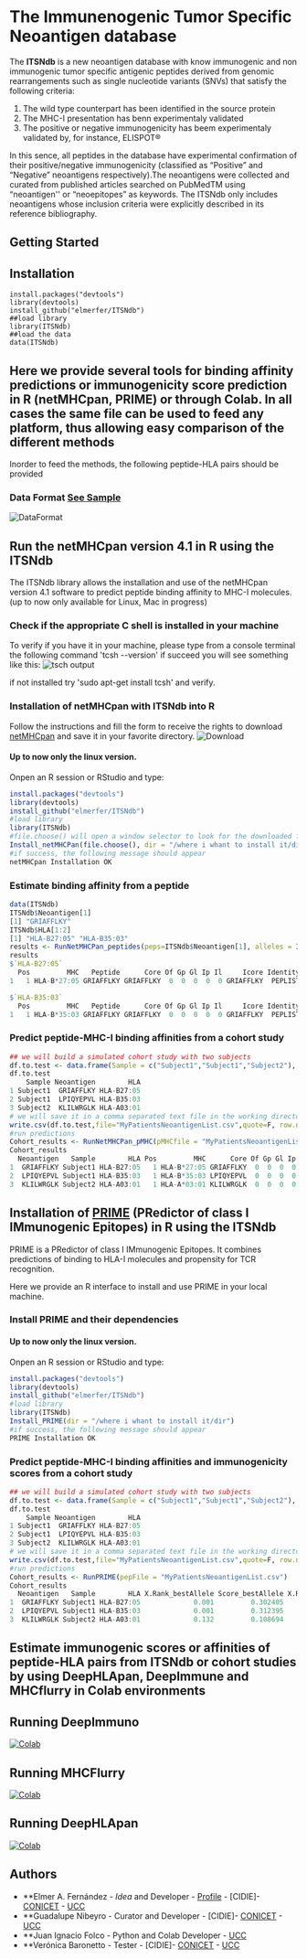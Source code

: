 # The Immunenogenic Tumor Specific Neoantigen database
The **ITSNdb** is a new  neoantigen database with know immunogenic and non immunogenic tumor specific antigenic peptides derived from genomic rearrangements such as single nucleotide variants (SNVs) that satisfy the following criteria:
1. The wild type counterpart has been identified in the source protein
2. The MHC-I presentation has benn experimentaly validated
3. The positive or negative immunogenicity has beem experimentaly validated by, for instance, ELISPOT® 

In this sence, all peptides in the database have experimental confirmation of their positive/negative immunogenicity (classified as “Positive” and “Negative” neoantigens respectively).The neoantigens were collected and curated from published articles searched on PubMedTM using “neoantigen'' or “neoepitopes” as keywords. The ITSNdb only includes neoantigens whose inclusion criteria were explicitly described in its reference bibliography. 

## Getting Started


## Installation
```
install.packages("devtools")
library(devtools)
install_github("elmerfer/ITSNdb")
##load library
library(ITSNdb)
##load the data 
data(ITSNdb)
```
## Here we provide several tools for binding affinity predictions or immunogenicity score prediction in R (netMHCpan, PRIME) or through Colab. In all cases the same file can be used to feed any platform, thus allowing easy comparison of the different methods
Inorder to feed the methods, the following peptide-HLA pairs should be provided

### Data Format [See Sample](https://github.com/elmerfer/ITSNdb/blob/main/MyPatientsNeoantigenList.csv)
![DataFormat](https://github.com/elmerfer/ITSNdb/blob/main/DataFormat.png)


## Run the netMHCpan version 4.1 in R using the ITSNdb
The ITSNdb library allows the installation and use of the netMHCpan version 4.1 software to predict peptide binding affinity to MHC-I molecules.
(up to now only available for Linux, Mac in progress)
### Check if the appropriate C shell is installed in your machine
To verify if you have it in your machine, please type from a console terminal the following command 
'tcsh --version'
if succeed you will see something like this:
![tsch output](https://github.com/elmerfer/ITSNdb/blob/main/tsch.shell.png)

if not installed try 'sudo apt-get install tcsh' and verify. 

### Installation of netMHCpan with ITSNdb into R
Follow the instructions and fill the form to receive the rights to download [netMHCpan](https://services.healthtech.dtu.dk/service.php?NetMHCpan-4.1) 
and save it in your favorite directory.
![Download](https://github.com/elmerfer/ITSNdb/blob/main/DownloadV4.1.png)

#### Up to now only the linux version.

Onpen an R session or RStudio and type:
```R
install.packages("devtools")
library(devtools)
install_github("elmerfer/ITSNdb")
#load library
library(ITSNdb)
#file.choose() will open a window selector to look for the downloaded file
Install_netMHCPan(file.choose(), dir = "/where i whant to install it/dir")
#if success, the following message should appear
netMHCpan Installation OK
```

### Estimate binding affinity from a peptide
```R
data(ITSNdb)
ITSNdb$Neoantigen[1]
[1] "GRIAFFLKY"
ITSNdb$HLA[1:2]
[1] "HLA-B27:05" "HLA-B35:03"
results <- RunNetMHCPan_peptides(peps=ITSNdb$Neoantigen[1], alleles = ITSNdb$HLA[1:2])
results
$`HLA-B27:05`
  Pos         MHC   Peptide      Core Of Gp Gl Ip Il     Icore Identity  Score_EL %Rank_EL Score_BA %Rank_BA Aff(nM) BindLevel
1   1 HLA-B*27:05 GRIAFFLKY GRIAFFLKY  0  0  0  0  0 GRIAFFLKY  PEPLIST 0.9810120    0.009 0.659218    0.103   39.93        SB

$`HLA-B35:03`
  Pos         MHC   Peptide      Core Of Gp Gl Ip Il     Icore Identity  Score_EL %Rank_EL Score_BA %Rank_BA  Aff(nM) BindLevel
1   1 HLA-B*35:03 GRIAFFLKY GRIAFFLKY  0  0  0  0  0 GRIAFFLKY  PEPLIST 0.0000600   31.333 0.009315   55.345 45206.31      <NA>
```
### Predict peptide-MHC-I binding affinities from a cohort study
```R
## we will build a simulated cohort study with two subjects
df.to.test <- data.frame(Sample = c("Subject1","Subject1","Subject2"), Neoantigen=ITSNdb$Neoantigen[1:3],HLA = ITSNdb$HLA[1:3])
df.to.test
    Sample Neoantigen        HLA
1 Subject1  GRIAFFLKY HLA-B27:05
2 Subject1  LPIQYEPVL HLA-B35:03
3 Subject2  KLILWRGLK HLA-A03:01
# we will save it in a comma separated text file in the working directory
write.csv(df.to.test,file="MyPatientsNeoantigenList.csv",quote=F, row.names = F)
#run predictions 
Cohort_results <- RunNetMHCPan_pMHC(pMHCfile = "MyPatientsNeoantigenList.csv")
Cohort_results
  Neoantigen   Sample        HLA Pos         MHC      Core Of Gp Gl Ip Il     Icore Identity  Score_EL %Rank_EL Score_BA %Rank_BA Aff(nM) BindLevel
1  GRIAFFLKY Subject1 HLA-B27:05   1 HLA-B*27:05 GRIAFFLKY  0  0  0  0  0 GRIAFFLKY  PEPLIST 0.9810120    0.009 0.659218    0.103   39.93        SB
2  LPIQYEPVL Subject1 HLA-B35:03   1 HLA-B*35:03 LPIQYEPVL  0  0  0  0  0 LPIQYEPVL  PEPLIST 0.9816510    0.004 0.690369    0.008   28.51        SB
3  KLILWRGLK Subject2 HLA-A03:01   1 HLA-A*03:01 KLILWRGLK  0  0  0  0  0 KLILWRGLK  PEPLIST 0.7217850    0.184 0.733193    0.049   17.94        SB
```
## Installation of [PRIME](https://github.com/GfellerLab/PRIME) (PRedictor of class I IMmunogenic Epitopes) in R using the ITSNdb
PRIME is a PRedictor of class I IMmunogenic Epitopes. It combines predictions of binding to HLA-I molecules and propensity for TCR recognition.

Here we provide an R interface to install and use PRIME in your local machine.

### Install PRIME and their dependencies
#### Up to now only the linux version.

Onpen an R session or RStudio and type:
```R
install.packages("devtools")
library(devtools)
install_github("elmerfer/ITSNdb")
#load library
library(ITSNdb)
Install_PRIME(dir = "/where i whant to install it/dir")
#if success, the following message should appear
PRIME Installation OK
```
### Predict peptide-MHC-I binding affinities and immunogenicity scores from a cohort study
```R
## we will build a simulated cohort study with two subjects
df.to.test <- data.frame(Sample = c("Subject1","Subject1","Subject2"), Neoantigen=ITSNdb$Neoantigen[1:3],HLA = ITSNdb$HLA[1:3])
df.to.test
    Sample Neoantigen        HLA
1 Subject1  GRIAFFLKY HLA-B27:05
2 Subject1  LPIQYEPVL HLA-B35:03
3 Subject2  KLILWRGLK HLA-A03:01
# we will save it in a comma separated text file in the working directory
write.csv(df.to.test,file="MyPatientsNeoantigenList.csv",quote=F, row.names = F)
#run predictions 
Cohort_results <- RunPRIME(pepFile = "MyPatientsNeoantigenList.csv")
Cohort_results
  Neoantigen   Sample        HLA X.Rank_bestAllele Score_bestAllele X.RankBinding_bestAllele BestAllele X.Rank    Score X.RankBinding
1  GRIAFFLKY Subject1 HLA-B27:05             0.001         0.302405                    0.012      B2705  0.001 0.302405         0.012
2  LPIQYEPVL Subject1 HLA-B35:03             0.001         0.312395                    0.001      B3503  0.001 0.312395         0.001
3  KLILWRGLK Subject2 HLA-A03:01             0.132         0.108694                    0.336      A0301  0.132 0.108694         0.336
```

## Estimate immunogenic scores or affinities of peptide-HLA pairs from ITSNdb or cohort studies by using DeepHLApan, DeepImmune and MHCflurry in Colab environments



## Running DeepImmuno
[![Colab](https://colab.research.google.com/assets/colab-badge.svg)](https://colab.research.google.com/github/elmerfer/ITSNdb/blob/main/Colab/DeepImmuno_Colab.ipynb)
## Running MHCFlurry
[![Colab](https://colab.research.google.com/assets/colab-badge.svg)](https://colab.research.google.com/github/elmerfer/ITSNdb/blob/main/Colab/MHCFlurry_Colab.ipynb)
## Running DeepHLApan
[![Colab](https://colab.research.google.com/assets/colab-badge.svg)](https://colab.research.google.com/github/elmerfer/ITSNdb/blob/main/Colab/DeepHLApan_Colab.ipynb)

## Authors
* **Elmer A. Fernández - *Idea* and Developer - [Profile](https://www.researchgate.net/profile/Elmer_Fernandez) - [CIDIE]- [CONICET](http://www.conicet.gov.ar) - [UCC](http://www.ucc.edu.ar) 
* **Guadalupe Nibeyro - Curator and Developer - [CIDIE]- [CONICET](http://www.conicet.gov.ar) - [UCC](http://www.ucc.edu.ar) 
* **Juan Ignacio Folco - Python and Colab Developer - [UCC](http://www.ucc.edu.ar) 
* **Verónica Baronetto - Tester - [CIDIE]- [CONICET](http://www.conicet.gov.ar) - [UCC](http://www.ucc.edu.ar) 
